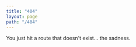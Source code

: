 ```yaml
---
title: "404"
layout: page
path: "/404"
---
```


You just hit a route that doesn't exist... the sadness.